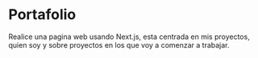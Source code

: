 # Portafolio
Realice una pagina web usando Next.js, esta centrada en mis proyectos, quien soy y sobre proyectos en los que voy a comenzar a trabajar.

